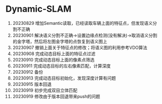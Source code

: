 # Dynamic-SLAM
1. 20230829 增加Semantic读取，已经读取车辆上面的特征点，但发现语义分割不正确
2. 20230901 解决语义分割不正确->设置边缘点检测(没有解决)->取消语义分割的金字塔，然后将左图金字塔的点恢复到语义图上
3. 20230907 撤销上面关于特征点的修改；将语义图的利用参考VDO算法
4. 20230908 完成动态目标上面的特征点过滤
5. 20230910 完成动态目标上面的像素点筛选
6. 20230911 完成动态目标的左右像素匹配，计算深度
7. 20230912 备份
8. 20230913 完成动态目标初始化，发现深度计算有问题
9. 20230915 版本回退
10. 20230919 初步完成双目立体匹配
11. 20230919 修改由于版本回退带来push的问题